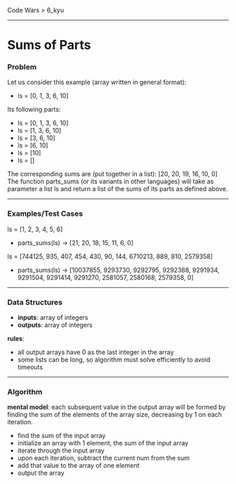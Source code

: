 Code Wars > 6_kyu

---

Sums of Parts
===

### Problem

Let us consider this example (array written in general format):

* ls = [0, 1, 3, 6, 10]  

Its following parts:
* ls = [0, 1, 3, 6, 10]
* ls = [1, 3, 6, 10]
* ls = [3, 6, 10]
* ls = [6, 10]
* ls = [10]
* ls = []  

The corresponding sums are (put together in a list): [20, 20, 19, 16, 10, 0]  
The function parts_sums (or its variants in other languages) will take as parameter a list ls and return a list of the sums of its parts as defined above.

---

### Examples/Test Cases

ls = [1, 2, 3, 4, 5, 6] 
* parts_sums(ls) -> [21, 20, 18, 15, 11, 6, 0]  

ls = [744125, 935, 407, 454, 430, 90, 144, 6710213, 889, 810, 2579358]
* parts_sums(ls) -> [10037855, 9293730, 9292795, 9292388, 9291934, 9291504, 9291414, 9291270, 2581057, 2580168, 2579358, 0]

---

### Data Structures

* **inputs**: array of integers
* **outputs**: array of integers

**rules**:
* all output arrays have 0 as the last integer in the array
* some lists can be long, so algorithm must solve efficiently to avoid timeouts

---

### Algorithm

**mental model**: each subsequent value in the output array will be formed by finding the sum of the elements of the array size, decreasing by 1 on each iteration. 

* find the sum of the input array
* initialize an array with 1 element, the sum of the input array
* iterate through the input array
* upon each iteration, subtract the current num from the sum
* add that value to the array of one element
* output the array 
